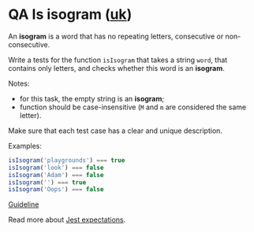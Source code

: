 # QA Is isogram ([uk](readme.uk.md))

An **isogram** is a word that has no repeating letters, consecutive or
non-consecutive.

Write a tests for the function `isIsogram` that takes a string `word`, that contains only
letters, and checks whether this word is an **isogram**.

Notes:

- for this task, the empty string is an **isogram**;
- function should be case-insensitive (`M` and `m` are considered the same letter).

Make sure that each test case has a clear and unique description.

Examples:

```js
isIsogram('playgrounds') === true
isIsogram('look') === false
isIsogram('Adam') === false
isIsogram('') === true
isIsogram('Oops') === false
```

[Guideline](https://github.com/mate-academy/js_task-guideline/blob/master/README.md)

Read more about [Jest expectations](https://jestjs.io/uk/docs/expect).
